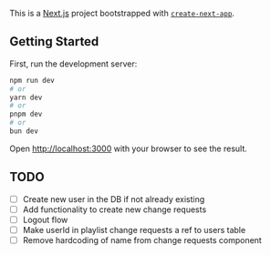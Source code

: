 This is a [Next.js](https://nextjs.org/) project bootstrapped with [`create-next-app`](https://github.com/vercel/next.js/tree/canary/packages/create-next-app).

## Getting Started

First, run the development server:

```bash
npm run dev
# or
yarn dev
# or
pnpm dev
# or
bun dev
```

Open [http://localhost:3000](http://localhost:3000) with your browser to see the result.

## TODO
- [ ] Create new user in the DB if not already existing
- [ ] Add functionality to create new change requests
- [ ] Logout flow
- [ ] Make userId in playlist change requests a ref to users table
- [ ] Remove hardcoding of name from change requests component
